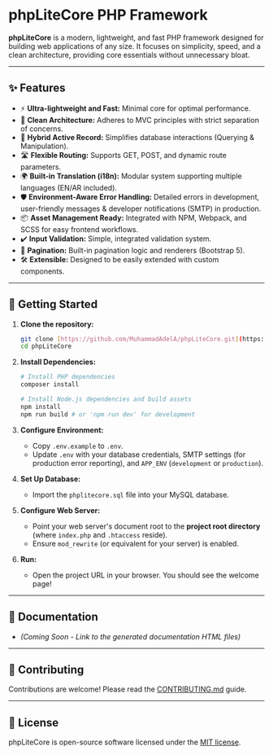 # phpLiteCore PHP Framework

**phpLiteCore** is a modern, lightweight, and fast PHP framework designed for building web applications of any size. It focuses on simplicity, speed, and a clean architecture, providing core essentials without unnecessary bloat.

---

## ✨ Features

* ⚡ **Ultra-lightweight and Fast:** Minimal core for optimal performance.
* 🧩 **Clean Architecture:** Adheres to MVC principles with strict separation of concerns.
* 🧱 **Hybrid Active Record:** Simplifies database interactions (Querying & Manipulation).
* 🛣️ **Flexible Routing:** Supports GET, POST, and dynamic route parameters.
* 🌍 **Built-in Translation (i18n):** Modular system supporting multiple languages (EN/AR included).
* 🛡️ **Environment-Aware Error Handling:** Detailed errors in development, user-friendly messages & developer notifications (SMTP) in production.
* 📦 **Asset Management Ready:** Integrated with NPM, Webpack, and SCSS for easy frontend workflows.
* ✔️ **Input Validation:** Simple, integrated validation system.
* 📄 **Pagination:** Built-in pagination logic and renderers (Bootstrap 5).
* 🛠️ **Extensible:** Designed to be easily extended with custom components.

---

## 🚀 Getting Started

1.  **Clone the repository:**
    ```bash
    git clone [https://github.com/MuhammadAdelA/phpLiteCore.git](https://github.com/MuhammadAdelA/phpLiteCore.git)
    cd phpLiteCore
    ```

2.  **Install Dependencies:**
    ```bash
    # Install PHP dependencies
    composer install

    # Install Node.js dependencies and build assets
    npm install
    npm run build # or 'npm run dev' for development
    ```

3.  **Configure Environment:**
    * Copy `.env.example` to `.env`.
    * Update `.env` with your database credentials, SMTP settings (for production error reporting), and `APP_ENV` (`development` or `production`).

4.  **Set Up Database:**
    * Import the `phplitecore.sql` file into your MySQL database.

5.  **Configure Web Server:**
    * Point your web server's document root to the **project root directory** (where `index.php` and `.htaccess` reside).
    * Ensure `mod_rewrite` (or equivalent for your server) is enabled.

6.  **Run:**
    * Open the project URL in your browser. You should see the welcome page!

---

## 📖 Documentation

* *(Coming Soon - Link to the generated documentation HTML files)*

---

## 🤝 Contributing

Contributions are welcome! Please read the [CONTRIBUTING.md](CONTRIBUTING.md) guide.

---

## 📜 License

phpLiteCore is open-source software licensed under the [MIT license](LICENSE).